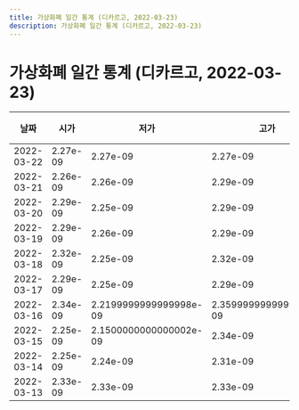 ```yaml
---
title: 가상화폐 일간 통계 (디카르고, 2022-03-23)
description: 가상화폐 일간 통계 (디카르고, 2022-03-23)
---
```



가상화폐 일간 통계 (디카르고, 2022-03-23)
===

|날짜|시가|저가|고가|종가|비고|
|--|--|--|--|--|--|
|2022-03-22|2.27e-09|2.27e-09|2.27e-09|2.27e-09|    |
|2022-03-21|2.26e-09|2.26e-09|2.29e-09|2.27e-09|    |
|2022-03-20|2.29e-09|2.25e-09|2.29e-09|2.25e-09|    |
|2022-03-19|2.29e-09|2.26e-09|2.29e-09|2.29e-09|    |
|2022-03-18|2.32e-09|2.25e-09|2.32e-09|2.25e-09|    |
|2022-03-17|2.29e-09|2.25e-09|2.29e-09|2.25e-09|    |
|2022-03-16|2.34e-09|2.2199999999999998e-09|2.3599999999999997e-09|2.29e-09|    |
|2022-03-15|2.25e-09|2.1500000000000002e-09|2.34e-09|2.33e-09|    |
|2022-03-14|2.25e-09|2.24e-09|2.31e-09|2.31e-09|    |
|2022-03-13|2.33e-09|2.33e-09|2.33e-09|2.33e-09|    |
